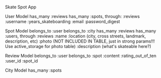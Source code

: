 Skate Spot App

User Model
has_many :reviews
has_many :spots, through: :reviews
:username
:years_skateboarding
:email
:password_digest

Spot Model
belongs_to :user
belongs_to :city
has_many :reviews
has_many :users, through :reviews
:name
:location (city, cross streets, landmark, description, etc)
:photo (NOT INCLUDED IN TABLE, just in strong params!!! Use active_storage for photo table)
:description (what's skateable here?)

Review Model
belongs_to :user
belongs_to :spot
:content
:rating_out_of_ten
:user_id
:spot_id

City Model
has_many :spots
